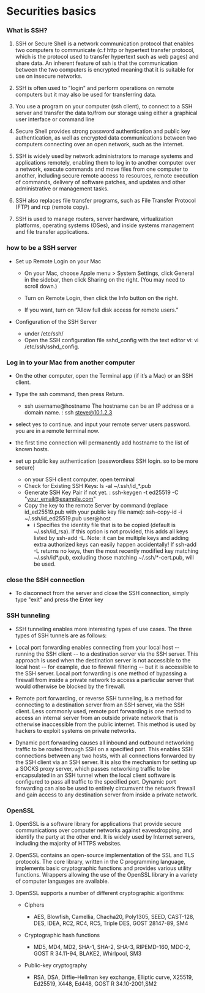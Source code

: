 # Securities basics


### What is SSH?

1. SSH or Secure Shell is a network communication protocol that enables two computers to communicate (c.f http or hypertext transfer protocol, which is the protocol used to transfer hypertext such as web pages) and share data. An inherent feature of ssh is that the communication between the two computers is encrypted meaning that it is suitable for use on insecure networks.

2. SSH is often used to "login" and perform operations on remote computers but it may also be used for transferring data.

3. You use a program on your computer (ssh client), to connect to a SSH server and transfer the data to/from our storage using either a graphical user interface or command line

4. Secure Shell provides strong password authentication and public key authentication, as well as encrypted data communications between two computers connecting over an open network, such as the internet.

5. SSH is widely used by network administrators to manage systems and applications remotely, enabling them to log in to another computer over a network, execute commands and move files from one computer to another, including secure remote access to resources, remote execution of commands, delivery of software patches, and updates and other administrative or management tasks.

6. SSH also replaces file transfer programs, such as File Transfer Protocol (FTP) and rcp (remote copy).

7. SSH is used to manage routers, server hardware, virtualization platforms, operating systems (OSes), and inside systems management and file transfer applications.

### how to be a SSH server
- Set up Remote Login on your Mac
    - On your Mac, choose Apple menu  > System Settings, click General  in the sidebar, then click Sharing on the right. (You may need to scroll down.)

    - Turn on Remote Login, then click the Info button  on the right.

    - If you want, turn on “Allow full disk access for remote users.”
    
- Configuration of the SSH Server
    - under /etc/ssh/
    - Open the SSH configuration file sshd_config with the text editor vi: vi /etc/ssh/sshd_config.

    
### Log in to your Mac from another computer
- On the other computer, open the Terminal app  (if it’s a Mac) or an SSH client.

- Type the ssh command, then press Return.
    - ssh username@hostname
    The hostname can be an IP address or a domain name. : ssh steve@10.1.2.3
    
- select yes to continue. and input your remote server users password. you are in a remote terminal now.

- the first time connection will permanently add hostname to the list of known hosts.


- set up public key authentication (passwordless SSH login. so to be more secure)
    - on your SSH client computer. open terminal
    - Check for Existing SSH Keys: ls -al ~/.ssh/id_*.pub
    - Generate SSH Key Pair if not yet. : ssh-keygen -t ed25519 -C "your_email@example.com"
    - Copy the key to the remote Server by command (replace id_ed25519.pub with your public key file name): ssh-copy-id -i ~/.ssh/id_ed25519.pub user@host
        - i Specifies the identity file that is to be copied (default is ~/.ssh/id_rsa). If this option is not provided, this adds all keys listed by ssh-add -L. Note: it can be multiple keys and adding extra authorized keys can easily happen accidentally! If ssh-add -L returns no keys, then the most recently modified key matching ~/.ssh/id*.pub, excluding those matching ~/.ssh/*-cert.pub, will be used.

### close the SSH connection
- To disconnect from the server and close the SSH connection, simply type "exit" and press the Enter key


### SSH tunneling
- SSH tunneling enables more interesting types of use cases. The three types of SSH tunnels are as follows:

- Local port forwarding enables connecting from your local host -- running the SSH client -- to a destination server via the SSH server. This approach is used when the destination server is not accessible to the local host -- for example, due to firewall filtering -- but it is accessible to the SSH server. Local port forwarding is one method of bypassing a firewall from inside a private network to access a particular server that would otherwise be blocked by the firewall.
- Remote port forwarding, or reverse SSH tunneling, is a method for connecting to a destination server from an SSH server, via the SSH client. Less commonly used, remote port forwarding is one method to access an internal server from an outside private network that is otherwise inaccessible from the public internet. This method is used by hackers to exploit systems on private networks.
- Dynamic port forwarding causes all inbound and outbound networking traffic to be routed through SSH on a specified port. This enables SSH connections between any two hosts, with all connections forwarded by the SSH client via an SSH server. It is also the mechanism for setting up a SOCKS proxy server, which passes networking traffic to be encapsulated in an SSH tunnel when the local client software is configured to pass all traffic to the specified port. Dynamic port forwarding can also be used to entirely circumvent the network firewall and gain access to any destination server from inside a private network.



### OpenSSL

1. OpenSSL is a software library for applications that provide secure communications over computer networks against eavesdropping, and identify the party at the other end. It is widely used by Internet servers, including the majority of HTTPS websites.

2. OpenSSL contains an open-source implementation of the SSL and TLS protocols. The core library, written in the C programming language, implements basic cryptographic functions and provides various utility functions. Wrappers allowing the use of the OpenSSL library in a variety of computer languages are available.

3. OpenSSL supports a number of different cryptographic algorithms:

    - Ciphers
        - AES, Blowfish, Camellia, Chacha20, Poly1305, SEED, CAST-128, DES, IDEA, RC2, RC4, RC5, Triple DES, GOST 28147-89, SM4
    
    - Cryptographic hash functions
        - MD5, MD4, MD2, SHA-1, SHA-2, SHA-3, RIPEMD-160, MDC-2, GOST R 34.11-94, BLAKE2, Whirlpool, SM3
    
    - Public-key cryptography
        - RSA, DSA, Diffie–Hellman key exchange, Elliptic curve, X25519, Ed25519, X448, Ed448, GOST R 34.10-2001,SM2
        
        